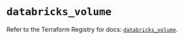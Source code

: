 # `databricks_volume`

Refer to the Terraform Registry for docs: [`databricks_volume`](https://registry.terraform.io/providers/databricks/databricks/1.41.0/docs/resources/volume).
